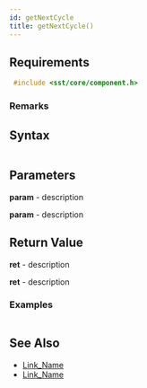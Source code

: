 ```yaml
---
id: getNextCycle
title: getNextCycle()
---
```


## Requirements

```cpp
 #include <sst/core/component.h>
```

### Remarks

## Syntax

```cpp

```

## Parameters

**param** - description

**param** - description

## Return Value

**ret** - description

**ret** - description

### Examples

```cpp

```

## See Also

- [Link_Name](TBA)
- [Link_Name](TBA)